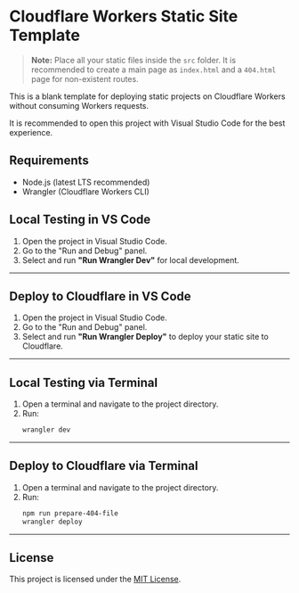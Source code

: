 
# Cloudflare Workers Static Site Template

> **Note:** Place all your static files inside the `src` folder. It is recommended to create a main page as `index.html` and a `404.html` page for non-existent routes.

This is a blank template for deploying static projects on Cloudflare Workers without consuming Workers requests.

It is recommended to open this project with Visual Studio Code for the best experience.

## Requirements

- Node.js (latest LTS recommended)
- Wrangler (Cloudflare Workers CLI)


## Local Testing in VS Code

1. Open the project in Visual Studio Code.
2. Go to the "Run and Debug" panel.
3. Select and run **"Run Wrangler Dev"** for local development.

---

## Deploy to Cloudflare in VS Code

1. Open the project in Visual Studio Code.
2. Go to the "Run and Debug" panel.
3. Select and run **"Run Wrangler Deploy"** to deploy your static site to Cloudflare.

---


## Local Testing via Terminal

1. Open a terminal and navigate to the project directory.
2. Run:
   ```sh
   wrangler dev
   ```

---

## Deploy to Cloudflare via Terminal

1. Open a terminal and navigate to the project directory.
2. Run:
   ```sh
   npm run prepare-404-file
   wrangler deploy
   ```

---

## License

This project is licensed under the [MIT License](./LICENSE).
